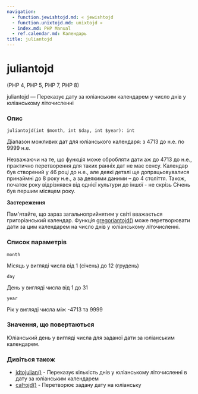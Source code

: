```yaml
---
navigation:
  - function.jewishtojd.md: « jewishtojd
  - function.unixtojd.md: unixtojd »
  - index.md: PHP Manual
  - ref.calendar.md: Календарь
title: juliantojd
---
```

# juliantojd

(PHP 4, PHP 5, PHP 7, PHP 8)

juliantojd — Переказує дату за юліанським календарем у число днів у юліанському літочисленні

### Опис

```methodsynopsis
juliantojd(int $month, int $day, int $year): int
```

Діапазон можливих дат для юліанського календаря: з 4713 до н.е. по 9999 н.е.

Незважаючи на те, що функція може обробляти дати аж до 4713 до н.е., практично перетворення для таких ранніх дат не має сенсу. Календар був створений у 46 році до н.е., але деякі деталі ще допрацьовувалися принаймні до 8 року н.е., а за деякими даними – до 4 століття. Також, початок року відрізнявся від однієї культури до іншої - не скрізь Січень був першим місяцем року.

**Застереження**

Пам'ятайте, що зараз загальноприйнятим у світі вважається григоріанський календар. Функція [gregoriantojd()](function.gregoriantojd.md) може перетворювати дати за цим календарем на число днів у юліанському літочисленні.

### Список параметрів

`month`

Місяць у вигляді числа від 1 (січень) до 12 (грудень)

`day`

День у вигляді числа від 1 до 31

`year`

Рік у вигляді числа між -4713 та 9999

### Значення, що повертаються

Юліанський день у вигляді числа для заданої дати за юліанським календарем.

### Дивіться також

-   [jdtojulian()](function.jdtojulian.md) - Переказує кількість днів у юліанському літочисленні в дату за юліанським календарем
-   [calтоjd()](function.cal-to-jd.md) - Перетворює задану дату на юліанську
